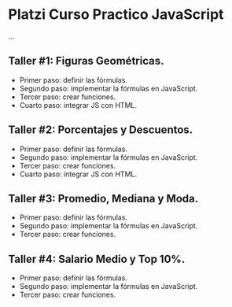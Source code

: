 # Platzi Curso Practico JavaScript

...

## Taller #1: Figuras Geométricas.

- Primer paso: definir las fórmulas.
- Segundo paso: implementar la fórmulas en JavaScript.
- Tercer paso: crear funciones.
- Cuarto paso: integrar JS con HTML.

## Taller #2: Porcentajes y Descuentos.

- Primer paso: definir las fórmulas.
- Segundo paso: implementar la fórmulas en JavaScript.
- Tercer paso: crear funciones.
- Cuarto paso: integrar JS con HTML.

## Taller #3: Promedio, Mediana y Moda.

- Primer paso: definir las fórmulas.
- Segundo paso: implementar la fórmulas en JavaScript.
- Tercer paso: crear funciones.

## Taller #4: Salario Medio y Top 10%.

- Primer paso: definir las fórmulas.
- Segundo paso: implementar la fórmulas en JavaScript.
- Tercer paso: crear funciones.


